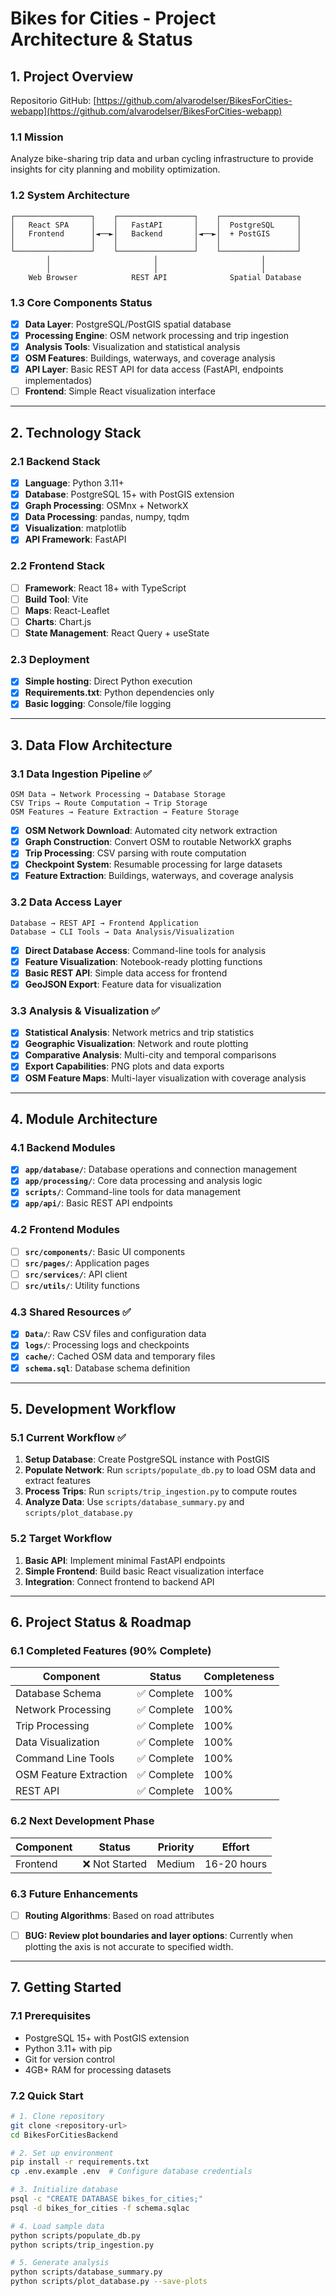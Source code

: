 # Bikes for Cities - Project Architecture & Status


## 1. Project Overview
Repositorio GitHub: [https://github.com/alvarodelser/BikesForCities-webapp](https://github.com/alvarodelser/BikesForCities-webapp)
### 1.1 Mission
Analyze bike-sharing trip data and urban cycling infrastructure to provide insights for city planning and mobility optimization.

### 1.2 System Architecture
```
┌─────────────────┐    ┌─────────────────┐    ┌─────────────────┐
│   React SPA     │    │   FastAPI       │    │  PostgreSQL     │
│   Frontend      │◄──►│   Backend       │◄──►│  + PostGIS      │
│                 │    │                 │    │                 │
└─────────────────┘    └─────────────────┘    └─────────────────┘
        │                       │                       │
        │                       │                       │
    Web Browser            REST API              Spatial Database
```

### 1.3 Core Components Status
- [x] **Data Layer**: PostgreSQL/PostGIS spatial database
- [x] **Processing Engine**: OSM network processing and trip ingestion
- [x] **Analysis Tools**: Visualization and statistical analysis
- [x] **OSM Features**: Buildings, waterways, and coverage analysis
- [x] **API Layer**: Basic REST API for data access (FastAPI, endpoints implementados)
- [ ] **Frontend**: Simple React visualization interface

---

## 2. Technology Stack

### 2.1 Backend Stack
- [x] **Language**: Python 3.11+
- [x] **Database**: PostgreSQL 15+ with PostGIS extension
- [x] **Graph Processing**: OSMnx + NetworkX
- [x] **Data Processing**: pandas, numpy, tqdm
- [x] **Visualization**: matplotlib
- [x] **API Framework**: FastAPI

### 2.2 Frontend Stack
- [ ] **Framework**: React 18+ with TypeScript
- [ ] **Build Tool**: Vite
- [ ] **Maps**: React-Leaflet
- [ ] **Charts**: Chart.js
- [ ] **State Management**: React Query + useState

### 2.3 Deployment
- [x] **Simple hosting**: Direct Python execution
- [x] **Requirements.txt**: Python dependencies only
- [x] **Basic logging**: Console/file logging

---

## 3. Data Flow Architecture

### 3.1 Data Ingestion Pipeline ✅
```
OSM Data → Network Processing → Database Storage
CSV Trips → Route Computation → Trip Storage
OSM Features → Feature Extraction → Feature Storage
```
- [x] **OSM Network Download**: Automated city network extraction
- [x] **Graph Construction**: Convert OSM to routable NetworkX graphs
- [x] **Trip Processing**: CSV parsing with route computation
- [x] **Checkpoint System**: Resumable processing for large datasets
- [x] **Feature Extraction**: Buildings, waterways, and coverage analysis

### 3.2 Data Access Layer
```
Database → REST API → Frontend Application
Database → CLI Tools → Data Analysis/Visualization
```
- [x] **Direct Database Access**: Command-line tools for analysis
- [x] **Feature Visualization**: Notebook-ready plotting functions
- [x] **Basic REST API**: Simple data access for frontend
- [x] **GeoJSON Export**: Feature data for visualization

### 3.3 Analysis & Visualization ✅
- [x] **Statistical Analysis**: Network metrics and trip statistics
- [x] **Geographic Visualization**: Network and route plotting
- [x] **Comparative Analysis**: Multi-city and temporal comparisons
- [x] **Export Capabilities**: PNG plots and data exports
- [x] **OSM Feature Maps**: Multi-layer visualization with coverage analysis

---

## 4. Module Architecture

### 4.1 Backend Modules
- [x] **`app/database/`**: Database operations and connection management
- [x] **`app/processing/`**: Core data processing and analysis logic
- [x] **`scripts/`**: Command-line tools for data management
- [x] **`app/api/`**: Basic REST API endpoints

### 4.2 Frontend Modules
- [ ] **`src/components/`**: Basic UI components
- [ ] **`src/pages/`**: Application pages
- [ ] **`src/services/`**: API client
- [ ] **`src/utils/`**: Utility functions

### 4.3 Shared Resources ✅
- [x] **`Data/`**: Raw CSV files and configuration data
- [x] **`logs/`**: Processing logs and checkpoints
- [x] **`cache/`**: Cached OSM data and temporary files
- [x] **`schema.sql`**: Database schema definition

---

## 5. Development Workflow

### 5.1 Current Workflow ✅
1. **Setup Database**: Create PostgreSQL instance with PostGIS
2. **Populate Network**: Run `scripts/populate_db.py` to load OSM data and extract features
3. **Process Trips**: Run `scripts/trip_ingestion.py` to compute routes
4. **Analyze Data**: Use `scripts/database_summary.py` and `scripts/plot_database.py`

### 5.2 Target Workflow
1. **Basic API**: Implement minimal FastAPI endpoints
2. **Simple Frontend**: Build basic React visualization interface
3. **Integration**: Connect frontend to backend API

---

## 6. Project Status & Roadmap

### 6.1 Completed Features (90% Complete) 
| Component | Status | Completeness |
|-----------|--------|--------------|
| Database Schema | ✅ Complete | 100% |
| Network Processing | ✅ Complete | 100% |
| Trip Processing | ✅ Complete | 100% |
| Data Visualization | ✅ Complete | 100% |
| Command Line Tools | ✅ Complete | 100% |
| OSM Feature Extraction | ✅ Complete | 100% |
| REST API | ✅ Complete | 100% |

### 6.2 Next Development Phase
| Component | Status | Priority | Effort |
|-----------|--------|----------|--------|
| Frontend | ❌ Not Started | Medium | 16-20 hours |

### 6.3 Future Enhancements
- [ ] **Routing Algorithms**: Based on road attributes
- [ ] **BUG: Review plot boundaries and layer options**: Currently when plotting the axis is not accurate to specified width.


---

## 7. Getting Started

### 7.1 Prerequisites
- PostgreSQL 15+ with PostGIS extension
- Python 3.11+ with pip
- Git for version control
- 4GB+ RAM for processing datasets

### 7.2 Quick Start
```bash
# 1. Clone repository
git clone <repository-url>
cd BikesForCitiesBackend

# 2. Set up environment
pip install -r requirements.txt
cp .env.example .env  # Configure database credentials

# 3. Initialize database
psql -c "CREATE DATABASE bikes_for_cities;"
psql -d bikes_for_cities -f schema.sqlac

# 4. Load sample data
python scripts/populate_db.py
python scripts/trip_ingestion.py

# 5. Generate analysis
python scripts/database_summary.py
python scripts/plot_database.py --save-plots
```